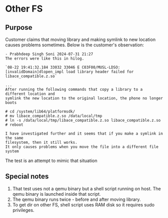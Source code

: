 # Other FS

## Purpose
Customer claims that moving library and making symlink to new location causes problems sometimes. Below is the customer's observation:
```
- Prabhdeep Singh Soni 2024-07-31 21:27
The errors were like this in hilog.

`08-22 19:41:32.184 33032 33046 E C03F00/MUSL-LDSO:  [invalidDomain]dlopen_impl load library header failed for libace_compatible.z.so`

...
After running the following commands that copy a library to a different location and
symlink the new location to the original location, the phone no longer boots

# cd /system/lib64/platformsdk/
# mv libace_compatible.z.so /data/local/tmp
# ln -s /data/local/tmp/libace_compatible.z.so libace_compatible.z.so
# reboot

I have investigated further and it seems that if you make a symlink in the same
filesystem, then it still works.
It only causes problems when you move the file into a different file system

```


The test is an attempt to mimic that situation

## Special notes

1. That test uses not a qemu binary but a shell script running on host. The qemu binary is launched inside that script.
2. The qemu binary runs twice - before and after moving library.
3. To get dir on other FS, shell script uses RAM disk so it requires sudo privileges.
